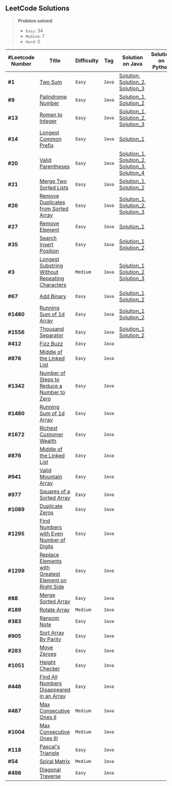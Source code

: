 ## LeetCode Solutions ##



 > **Problem solved**:
 > - ```Easy```: 34
 > - ```Medium```: 7 
 > - ```Hard```: 0





| #Leetcode Number | Title                                                                                                                                       | Difficulty   | Tag        | Solution on Java                                                                                                                                                                                                                                                                                                                                                                                                                                                                                               | Solution on Python |
|------------------|---------------------------------------------------------------------------------------------------------------------------------------------|--------------|------------|----------------------------------------------------------------------------------------------------------------------------------------------------------------------------------------------------------------------------------------------------------------------------------------------------------------------------------------------------------------------------------------------------------------------------------------------------------------------------------------------------------------|--------------------|
|      **#1**      | [Two Sum](https://leetcode.com/problems/two-sum/)                                                                                           | ```Easy```   | ```Java``` | [Solution](https://github.com/toborix/MyLeetcode-Solutions/blob/master/src/Levels/Easy/TwoSum/Solution.java), [Solution_2](https://github.com/toborix/MyLeetcode-Solutions/blob/master/src/Levels/Easy/TwoSum/Solution_2.java), [Solution_3](https://github.com/toborix/MyLeetcode-Solutions/blob/master/src/Levels/Easy/TwoSum/Solution_3.java)                                                                                                                                                               |                    |
|      **#9**      | [Palindrome Number](https://leetcode.com/problems/palindrome-number/)                                                                       | ```Easy```   | ```Java``` | [Solution_1](https://github.com/toborix/MyLeetcode-Solutions/blob/master/src/Levels/Easy/PalindromeNumber/Solution.java), [Solution_2](https://github.com/toborix/MyLeetcode-Solutions/blob/master/src/Levels/Easy/PalindromeNumber/Solution_2.java)                                                                                                                                                                                                                                                           |                    |
|      **#13**     | [Roman to Integer](https://leetcode.com/problems/roman-to-integer/)                                                                         | ```Easy```   | ```Java``` | [Solution_1](https://github.com/toborix/MyLeetcode-Solutions/blob/master/src/Levels/Easy/RomanToInt/RomanToInt.java), [Solution_2](https://github.com/toborix/MyLeetcode-Solutions/blob/master/src/Levels/Easy/RomanToInt/Solution.java), [Solution_3](https://github.com/toborix/MyLeetcode-Solutions/blob/master/src/Levels/Easy/RomanToInt/Solution2.java)                                                                                                                                                  |                    |
|      **#14**     | [Longest Common Prefix](https://leetcode.com/problems/longest-common-prefix/)                                                               | ```Easy```   | ```Java``` | [Solution_1](https://github.com/toborix/MyLeetcode-Solutions/blob/master/src/Levels/Easy/LongestCommonPrefix/Solution.java)                                                                                                                                                                                                                                                                                                                                                                                    |                    |
|      **#20**     | [Valid Parentheses](https://leetcode.com/problems/valid-parentheses/)                                                                       | ```Easy```   | ```Java``` | [Solution_1](https://github.com/toborix/MyLeetcode-Solutions/blob/master/src/Levels/Easy/ValidParentheses/Solution_1.java), [Solution_2](https://github.com/toborix/MyLeetcode-Solutions/blob/master/src/Levels/Easy/ValidParentheses/Solution_2.java), [Solution_3](https://github.com/toborix/MyLeetcode-Solutions/blob/master/src/Levels/Easy/ValidParentheses/Solution_3.java), [Solution_4](https://github.com/toborix/MyLeetcode-Solutions/blob/master/src/Levels/Easy/ValidParentheses/Solution_4.java) |                    |
|      **#21**     | [Merge Two Sorted Lists](https://leetcode.com/problems/merge-two-sorted-lists/)                                                             | ```Easy```   | ```Java``` | [Solution_1](https://github.com/toborix/MyLeetcode-Solutions/blob/master/src/Levels/Easy/MergeTwoSortedLists/Solution_1.java), [Solution_2](https://github.com/toborix/MyLeetcode-Solutions/blob/master/src/Levels/Easy/MergeTwoSortedLists/Solution_2.java)                                                                                                                                                                                                                                                   |                    |
|      **#26**     | [Remove Duplicates from Sorted Array](https://leetcode.com/problems/remove-duplicates-from-sorted-array/)                                   | ```Easy```   | ```Java``` | [Solution_1](https://github.com/toborix/MyLeetcode-Solutions/blob/master/src/Levels/Easy/RemoveDublicatesFromSortedArray/Solution_1.java), [Solution_2](https://github.com/toborix/MyLeetcode-Solutions/blob/master/src/Levels/Easy/RemoveDublicatesFromSortedArray/Solution_2.java), [Solution_3](https://github.com/toborix/MyLeetcode-Solutions/blob/master/src/Levels/Easy/RemoveDublicatesFromSortedArray/Solution_3.java)                                                                                |                    |
|      **#27**     | [Remove Element](https://leetcode.com/problems/remove-element/)                                                                             | ```Easy```   | ```Java``` | [Solution_1](https://github.com/toborix/MyLeetcode-Solutions/blob/master/src/Levels/Easy/RemoveElement/Solution.java)                                                                                                                                                                                                                                                                                                                                                                                          |                    |
|      **#35**     | [Search Insert Position](https://leetcode.com/problems/search-insert-position/)                                                             | ```Easy```   | ```Java``` | [Solution_1](https://github.com/toborix/MyLeetcode-Solutions/blob/master/src/Levels/Easy/SearchInsertPosition/Solution_1.java) [Solution_2](https://github.com/toborix/MyLeetcode-Solutions/blob/master/src/Levels/Easy/SearchInsertPosition/Solution_2.java)                                                                                                                                                                                                                                                  |                    |
|      **#3**      | [Longest Substring Without Repeating Characters](https://leetcode.com/problems/longest-substring-without-repeating-characters/)             | ```Medium``` | ```Java``` | [Solution_1](https://github.com/toborix/MyLeetcode-Solutions/blob/master/src/Levels/Medium/LongestSubstrWtRepeatingCharacters/Solution_1.java) [Solution_2](https://github.com/toborix/MyLeetcode-Solutions/blob/master/src/Levels/Medium/LongestSubstrWtRepeatingCharacters/Solution_2.java) [Solution_3](https://github.com/toborix/MyLeetcode-Solutions/blob/master/src/Levels/Medium/LongestSubstrWtRepeatingCharacters/Solution_3.java)                                                                   |                    |
|      **#67**     | [Add Binary](https://leetcode.com/problems/add-binary/)                                                                                     | ```Easy```   | ```Java``` | [Solution_1](https://github.com/toborix/MyLeetcode-Solutions/blob/master/src/Levels/Easy/AddBinary/Solution_1.java) [Solution_2](https://github.com/toborix/MyLeetcode-Solutions/blob/master/src/Levels/Easy/AddBinary/Solution_2.java)                                                                                                                                                                                                                                                                        |                    |
|     **#1480**    | [Running Sum of 1d Array](https://leetcode.com/problems/running-sum-of-1d-array/)                                                           | ```Easy```   | ```Java``` | [Solution_1](https://github.com/toborix/MyLeetcode-Solutions/blob/master/src/Levels/Easy/RunningSumOf1dArray/Solution_1.java) [Solution_2](https://github.com/toborix/MyLeetcode-Solutions/blob/master/src/Levels/Easy/RunningSumOf1dArray/Solution_2.java)                                                                                                                                                                                                                                                    |                    |
|     **#1556**    | [Thousand Separator](https://leetcode.com/problems/thousand-separator/)                                                                     | ```Easy```   | ```Java``` | [Solution_1](https://github.com/toborix/MyLeetcode-Solutions/blob/master/src/Levels/Easy/ThousandsSeparator/Solution.java) [Solution_2](https://github.com/toborix/MyLeetcode-Solutions/blob/master/src/Levels/Easy/ThousandsSeparator/Solution_2.java)                                                                                                                                                                                                                                                        |                    |
|     **#412**     | [Fizz Buzz](https://leetcode.com/problems/fizz-buzz/)                                                                                       | ```Easy```   | ```Java``` |                                                                                                                                                                                                                                                                                                                                                                                                                                                                                                                |                    |
|     **#876**     | [Middle of the Linked List](https://leetcode.com/problems/middle-of-the-linked-list/)                                                       | ```Easy```   | ```Java``` |                                                                                                                                                                                                                                                                                                                                                                                                                                                                                                                |                    |
|     **#1342**    | [Number of Steps to Reduce a Number to Zero](https://leetcode.com/problems/number-of-steps-to-reduce-a-number-to-zero/)                     | ```Easy```   | ```Java``` |                                                                                                                                                                                                                                                                                                                                                                                                                                                                                                                |                    |
|     **#1480**    | [Running Sum of 1d Array](https://leetcode.com/problems/running-sum-of-1d-array/)                                                           | ```Easy```   | ```Java``` |                                                                                                                                                                                                                                                                                                                                                                                                                                                                                                                |                    |
|     **#1672**    | [Richest Customer Wealth](https://leetcode.com/problems/richest-customer-wealth/)                                                           | ```Easy```   | ```Java``` |                                                                                                                                                                                                                                                                                                                                                                                                                                                                                                                |                    |
|     **#876**     | [Middle of the Linked List](https://leetcode.com/problems/middle-of-the-linked-list/)                                                       | ```Easy```   | ```Java``` |                                                                                                                                                                                                                                                                                                                                                                                                                                                                                                                |                    |
|     **#941**     | [Valid Mountain Array](https://leetcode.com/problems/valid-mountain-array/)                                                                 | ```Easy```   | ```Java``` |                                                                                                                                                                                                                                                                                                                                                                                                                                                                                                                |                    |
|     **#977**     | [Squares of a Sorted Array](https://leetcode.com/problems/squares-of-a-sorted-array/)                                                       | ```Easy```   | ```Java``` |                                                                                                                                                                                                                                                                                                                                                                                                                                                                                                                |                    |
|     **#1089**    | [Duplicate Zeros](https://leetcode.com/problems/duplicate-zeros/)                                                                           | ```Easy```   | ```Java``` |                                                                                                                                                                                                                                                                                                                                                                                                                                                                                                                |                    |
|     **#1295**    | [Find Numbers with Even Number of Digits](https://leetcode.com/problems/find-numbers-with-even-number-of-digits/)                           | ```Easy```   | ```Java``` |                                                                                                                                                                                                                                                                                                                                                                                                                                                                                                                |                    |
|     **#1299**    | [Replace Elements with Greatest Element on Right Side](https://leetcode.com/problems/replace-elements-with-greatest-element-on-right-side/) | ```Easy```   | ```Java``` |                                                                                                                                                                                                                                                                                                                                                                                                                                                                                                                |                    |
|      **#88**     | [Merge Sorted Array](https://leetcode.com/problems/merge-sorted-array/)                                                                     | ```Easy```   | ```Java``` |                                                                                                                                                                                                                                                                                                                                                                                                                                                                                                                |                    |
|     **#189**     | [Rotate Array](https://leetcode.com/problems/rotate-array/)                                                                                 | ```Medium``` | ```Java``` |                                                                                                                                                                                                                                                                                                                                                                                                                                                                                                                |                    |
|     **#383**     | [Ransom Note](https://leetcode.com/problems/ransom-note/)                                                                                   | ```Easy```   | ```Java``` |                                                                                                                                                                                                                                                                                                                                                                                                                                                                                                                |                    |
|     **#905**     | [Sort Array By Parity](https://leetcode.com/problems/sort-array-by-parity/)                                                                 | ```Easy```   | ```Java``` |                                                                                                                                                                                                                                                                                                                                                                                                                                                                                                                |                    |
|     **#283**     | [Move Zeroes](https://leetcode.com/problems/move-zeroes/)                                                                                   | ```Easy```   | ```Java``` |                                                                                                                                                                                                                                                                                                                                                                                                                                                                                                                |                    |
|     **#1051**    | [Height Checker](https://leetcode.com/problems/height-checker/)                                                                             | ```Easy```   | ```Java``` |                                                                                                                                                                                                                                                                                                                                                                                                                                                                                                                |                    |
|     **#448**     | [Find All Numbers Disappeared in an Array](https://leetcode.com/problems/find-all-numbers-disappeared-in-an-array/)                         | ```Easy```   | ```Java``` |                                                                                                                                                                                                                                                                                                                                                                                                                                                                                                                |                    |
|     **#487**     | [Max Consecutive Ones II](https://leetcode.com/problems/max-consecutive-ones-ii/)                                                           | ```Medium``` | ```Java``` |                                                                                                                                                                                                                                                                                                                                                                                                                                                                                                                |                    |
|     **#1004**    | [Max Consecutive Ones III](https://leetcode.com/problems/max-consecutive-ones-iii/)                                                         | ```Medium``` | ```Java``` |                                                                                                                                                                                                                                                                                                                                                                                                                                                                                                                |                    |
|     **#118**     | [Pascal's Triangle](https://leetcode.com/problems/pascals-triangle/)                                                                        | ```Easy```   | ```Java``` |                                                                                                                                                                                                                                                                                                                                                                                                                                                                                                                |                    |
|      **#54**     | [Spiral Matrix](https://leetcode.com/problems/spiral-matrix/)                                                                               | ```Medium``` | ```Java``` |                                                                                                                                                                                                                                                                                                                                                                                                                                                                                                                |                    |
|     **#498**     | [Diagonal Traverse](https://leetcode.com/problems/diagonal-traverse/)                                                                       | ```Easy```   | ```Java``` |                                                                                                                                                                                                                                                                                                                                                                                                                                                                                                                |                    |
